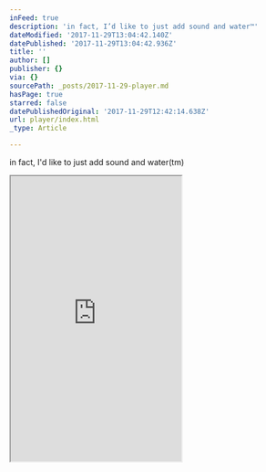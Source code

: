 ```yaml
---
inFeed: true
description: 'in fact, I’d like to just add sound and water™'
dateModified: '2017-11-29T13:04:42.140Z'
datePublished: '2017-11-29T13:04:42.936Z'
title: ''
author: []
publisher: {}
via: {}
sourcePath: _posts/2017-11-29-player.md
hasPage: true
starred: false
datePublishedOriginal: '2017-11-29T12:42:14.638Z'
url: player/index.html
_type: Article

---
```

in fact, I'd like to just add sound and water(tm)

<iframe src="https://the-grid.github.io/ed-userhtml/?g=eJxtkNFKxDAQRX-lBOrjpru16upmxS8pMZluAmknzEwo_r01RUTx9XDmcu9c4kR2hmaNXoJRx65rVRMg3oIYdT90qmFHmFJcbkYtqJqqvyN5oB0wOaOCSOZnrdcDY1m8S1j8weGsc7IfQPq1UDJVavs3rW2O_4kpsrDunx6O_fB4Pt3ZOb84TEimPfXTNAxdV5ktguPXgREqUFGIHkaCZAW8mWziHXPAddziZ1iEf-yKC28TfiOCjFuFvwEC9ttV14veX3b9BHQ-cOA" height="500" style=""></iframe>